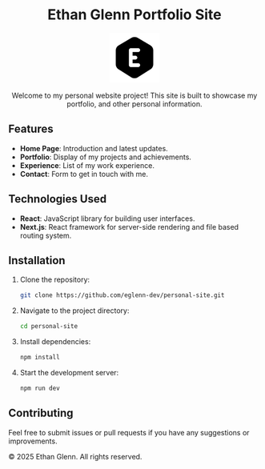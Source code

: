 <div align="center">
    <h1>Ethan Glenn Portfolio Site</h1>
    <img src="public\web-app-manifest-192x192.png" alt="Logo" width="100" height="100">
    <p>Welcome to my personal website project! This site is built to showcase my portfolio, and other personal information.</p>
</div>

## Features

-   **Home Page**: Introduction and latest updates.
-   **Portfolio**: Display of my projects and achievements.
-   **Experience**: List of my work experience.
-   **Contact**: Form to get in touch with me.

## Technologies Used

-   **React**: JavaScript library for building user interfaces.
-   **Next.js**: React framework for server-side rendering and file based routing system.

## Installation

1. Clone the repository:
    ```bash
    git clone https://github.com/eglenn-dev/personal-site.git
    ```
2. Navigate to the project directory:
    ```bash
    cd personal-site
    ```
3. Install dependencies:
    ```bash
    npm install
    ```
4. Start the development server:
    ```bash
    npm run dev
    ```

## Contributing

Feel free to submit issues or pull requests if you have any suggestions or improvements.

&copy; 2025 Ethan Glenn. All rights reserved.
